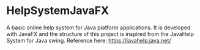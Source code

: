 # HelpSystemJavaFX
A basic online help system for Java platform applications. It is developed with JavaFX and the structure of this project is inspired from the JavaHelp System for Java swing. Reference here: https://javahelp.java.net/
